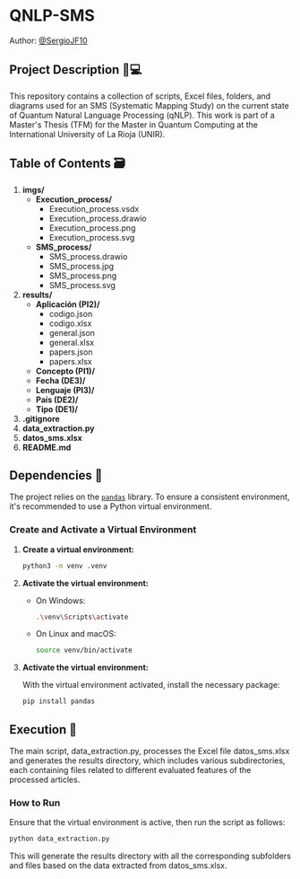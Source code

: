 # QNLP-SMS
Author: [@SergioJF10](https://github.com/SergioJF10)

## Project Description 🧪💻

This repository contains a collection of scripts, Excel files, folders, and diagrams used for an SMS (Systematic Mapping Study) on the current state of Quantum Natural Language Processing (qNLP). This work is part of a Master's Thesis (TFM) for the Master in Quantum Computing at the International University of La Rioja (UNIR).

## Table of Contents 🗃️
1. **imgs/**
   - **Execution_process/**
     - Execution_process.vsdx
     - Execution_process.drawio
     - Execution_process.png
     - Execution_process.svg
   - **SMS_process/**
     - SMS_process.drawio
     - SMS_process.jpg
     - SMS_process.png
     - SMS_process.svg
2. **results/**
   - **Aplicación (PI2)/**
     - codigo.json
     - codigo.xlsx
     - general.json
     - general.xlsx
     - papers.json
     - papers.xlsx
   - **Concepto (PI1)/**
   - **Fecha (DE3)/**
   - **Lenguaje (PI3)/**
   - **País (DE2)/**
   - **Tipo (DE1)/**
3. **.gitignore**
4. **data_extraction.py**
5. **datos_sms.xlsx**
6. **README.md**

## Dependencies 🚩

The project relies on the [`pandas`](https://pandas.pydata.org/) library. To ensure a consistent environment, it's recommended to use a Python virtual environment.

### Create and Activate a Virtual Environment

1. **Create a virtual environment:**

    ```bash
    python3 -m venv .venv
    ```
2. **Activate the virtual environment:**

    - On Windows:
        ```bash
        .\venv\Scripts\activate
        ```
    - On Linux and macOS:
        ```bash
        source venv/bin/activate
        ```
2. **Activate the virtual environment:**

    With the virtual environment activated, install the necessary package:
    ```bash
    pip install pandas
    ```

## Execution 🚀

The main script, data_extraction.py, processes the Excel file datos_sms.xlsx and generates the results directory, which includes various subdirectories, each containing files related to different evaluated features of the processed articles.

### How to Run

Ensure that the virtual environment is active, then run the script as follows:

```bash
python data_extraction.py
```

This will generate the results directory with all the corresponding subfolders and files based on the data extracted from datos_sms.xlsx.

